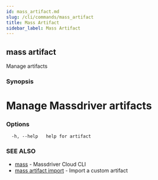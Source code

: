 ```yaml
---
id: mass_artifact.md
slug: /cli/commands/mass_artifact
title: Mass Artifact
sidebar_label: Mass Artifact
---
```

## mass artifact

Manage artifacts

### Synopsis

# Manage Massdriver artifacts


### Options

```
  -h, --help   help for artifact
```

### SEE ALSO

* [mass](/cli/commands/mass)	 - Massdriver Cloud CLI
* [mass artifact import](/cli/commands/mass_artifact_import)	 - Import a custom artifact
